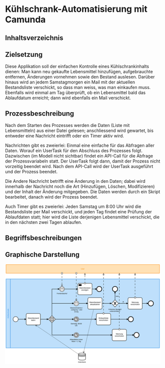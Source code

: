 # Kühlschrank-Automatisierung mit Camunda

## Inhaltsverzeichnis

## Zielsetzung

Diese Applikation soll der einfachen Kontrolle eines Kühlschrankinhalts dienen:
Man kann neu gekaufte Lebensmittel hinzufügen, aufgebrauchte entfernen,
Änderungen vornehmen sowie den Bestand auslesen. Darüber hinaus wird an jedem
Samstagmorgen ein Mail mit der aktuellen Bestandsliste verschickt,
so dass man weiss, was man einkaufen muss. Ebenfalls wird einmal am Tag
überprüft, ob ein Lebensmittel bald das Ablaufdatum erreicht; dann wird
ebenfalls ein Mail verschickt.

## Prozessbeschreibung

Nach dem Starten des Prozesses werden die Daten (Liste mit Lebensmitteln)
aus einer Datei gelesen; anschliessend wird gewartet, bis entweder eine
Nachricht eintrifft oder ein Timer aktiv wird.

Nachrichten gibt es zweierlei: Einmal eine einfache für das Abfragen aller
Daten. Worauf ein UserTask für den Abschluss des Prozesses folgt. Dazwischen
(im Modell nicht sichtbar) findet ein API-Call für die Abfrage der
Prozessvariabeln statt. Der UserTask folgt dann, damit der Prozess nicht
vorzeitig beendet wird. Nach dem API-Call wird der UserTask ausgeführt und
der Prozess beendet.

Die Andere Nachricht betrifft eine Änderung in den Daten; dabei wird
innerhalb der Nachricht noch die Art (Hinzufügen, Löschen, Modifizieren)
und der Inhalt der Änderung mitgegeben. Die Daten werden durch ein Skript
bearbeitet, danach wird der Prozess beendet.

Auch Timer gibt es zweierlei: Jeden Samstag um 8:00 Uhr wird die Bestandsliste
per Mail verschickt, und jeden Tag findet eine Prüfung der Ablaufdaten statt;
hier wird die Liste derjenigen Lebensmittel verschickt, die in den nächsten zwei
Tagen ablaufen.

## Begriffsbeschreibungen

[//]: # "TODO: textliche Beschreibung der im Prozess vorkommenden Begriffe"

## Graphische Darstellung

![BPMN-Graphik](fridge-process.svg)
